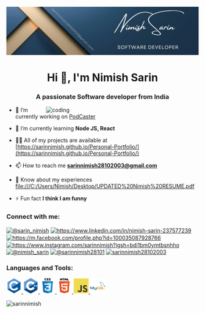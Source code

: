 ![logo](https://github.com/sarinnimish/sarinnimish/blob/main/linkdin%20img.jpeg)
<h1 align="center">Hi 👋, I'm Nimish Sarin</h1>
<h3 align="center">A passionate Software developer from India</h3>
<img align="right" alt="coding" width="400" src="https://camo.githubusercontent.com/0eda36005abd9bf7e72584afc2f6ef1e808a357cb65a07fc2fe5036ba5268df7/68747470733a2f2f692e70696e696d672e636f6d2f6f726967696e616c732f65382f66342f35332f65386634353334363961336563393765636433353464663436356437333931332e676966">

- 🔭 I’m currently working on [PodCaster](https://github.com/sarinnimish/PodCaster)

- 🌱 I’m currently learning **Node JS, React**

- 👨‍💻 All of my projects are available at [https://sarinnimish.github.io/Personal-Portfolio/](https://sarinnimish.github.io/Personal-Portfolio/)

- 📫 How to reach me **sarinnimish28102003@gmail.com**

- 📄 Know about my experiences [file:///C:/Users/Nimish/Desktop/UPDATED%20Nimish%20RESUME.pdf](file:///C:/Users/Nimish/Desktop/UPDATED%20Nimish%20RESUME.pdf)

- ⚡ Fun fact **I think I am funny**

<h3 align="left">Connect with me:</h3>
<p align="left">
<a href="https://twitter.com/@sarin_nimish" target="blank"><img align="center" src="https://raw.githubusercontent.com/rahuldkjain/github-profile-readme-generator/master/src/images/icons/Social/twitter.svg" alt="@sarin_nimish" height="30" width="40" /></a>
<a href="https://linkedin.com/in/https://www.linkedin.com/in/nimish-sarin-237577239" target="blank"><img align="center" src="https://raw.githubusercontent.com/rahuldkjain/github-profile-readme-generator/master/src/images/icons/Social/linked-in-alt.svg" alt="https://www.linkedin.com/in/nimish-sarin-237577239" height="30" width="40" /></a>
<a href="https://fb.com/https://m.facebook.com/profile.php?id=100035087928766" target="blank"><img align="center" src="https://raw.githubusercontent.com/rahuldkjain/github-profile-readme-generator/master/src/images/icons/Social/facebook.svg" alt="https://m.facebook.com/profile.php?id=100035087928766" height="30" width="40" /></a>
<a href="https://instagram.com/https://www.instagram.com/sarinnimish?igsh=bdi1bm0ymtbsnhho" target="blank"><img align="center" src="https://raw.githubusercontent.com/rahuldkjain/github-profile-readme-generator/master/src/images/icons/Social/instagram.svg" alt="https://www.instagram.com/sarinnimish?igsh=bdi1bm0ymtbsnhho" height="30" width="40" /></a>
<a href="https://www.youtube.com/c/@nimish_sarin" target="blank"><img align="center" src="https://raw.githubusercontent.com/rahuldkjain/github-profile-readme-generator/master/src/images/icons/Social/youtube.svg" alt="@nimish_sarin" height="30" width="40" /></a>
<a href="https://www.hackerrank.com/@sarinnimish28101" target="blank"><img align="center" src="https://raw.githubusercontent.com/rahuldkjain/github-profile-readme-generator/master/src/images/icons/Social/hackerrank.svg" alt="@sarinnimish28101" height="30" width="40" /></a>
<a href="https://www.leetcode.com/sarinnimish28102003" target="blank"><img align="center" src="https://raw.githubusercontent.com/rahuldkjain/github-profile-readme-generator/master/src/images/icons/Social/leet-code.svg" alt="sarinnimish28102003" height="30" width="40" /></a>
</p>

<h3 align="left">Languages and Tools:</h3>
<p align="left"> <a href="https://www.cprogramming.com/" target="_blank" rel="noreferrer"> <img src="https://raw.githubusercontent.com/devicons/devicon/master/icons/c/c-original.svg" alt="c" width="40" height="40"/> </a> <a href="https://www.w3schools.com/cpp/" target="_blank" rel="noreferrer"> <img src="https://raw.githubusercontent.com/devicons/devicon/master/icons/cplusplus/cplusplus-original.svg" alt="cplusplus" width="40" height="40"/> </a> <a href="https://www.w3schools.com/css/" target="_blank" rel="noreferrer"> <img src="https://raw.githubusercontent.com/devicons/devicon/master/icons/css3/css3-original-wordmark.svg" alt="css3" width="40" height="40"/> </a> <a href="https://www.w3.org/html/" target="_blank" rel="noreferrer"> <img src="https://raw.githubusercontent.com/devicons/devicon/master/icons/html5/html5-original-wordmark.svg" alt="html5" width="40" height="40"/> </a> <a href="https://developer.mozilla.org/en-US/docs/Web/JavaScript" target="_blank" rel="noreferrer"> <img src="https://raw.githubusercontent.com/devicons/devicon/master/icons/javascript/javascript-original.svg" alt="javascript" width="40" height="40"/> </a> <a href="https://www.mysql.com/" target="_blank" rel="noreferrer"> <img src="https://raw.githubusercontent.com/devicons/devicon/master/icons/mysql/mysql-original-wordmark.svg" alt="mysql" width="40" height="40"/> </a> </p>

<p><img align="center" src="https://github-readme-stats.vercel.app/api/top-langs?username=sarinnimish&show_icons=true&locale=en&layout=compact" alt="sarinnimish" /></p>




